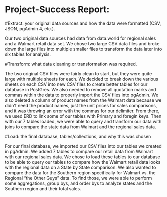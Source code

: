 # Project-Success Report:

#Extract: your original data sources and how the data were formatted (CSV, JSON, pgAdmin 4, etc.). 

Our two original data sources had data from data.world for regional sales and a Walmart retail data set. We chose two large CSV data files and broke down the large files into multiple smaller files to transform the data later into six tables for analysis. 

#Transform: what data cleaning or transformation was required.

The two original CSV files were fairly clean to start, but they were quite large with multiple sheets for each. We decided to break down the various sheets on each CSV into new CSV files to create better tables for our database in PostGres. We also needed to remove all quotation marks and commas within the data to properly import the CSV files into pgAdmin. We also deleted a column of product names from the Walmart data because we didn’t need the product names, just the unit prices for sales comparisons, and it was throwing an error with the commas for our delimiter. From there, we used ERD to link some of our tables with Primary and foregin keys. Then with our 7 tables loaded, we were able to query and transform our data with joins to compare the state data from Walmart and the regional sales data. 

#Load: the final database, tables/collections, and why this was chosen

For our final database, we imported our CSV files into our tables we created in pgAdmin. We added 7 tables to compare our retail data from Walmart with our regional sales data. We chose to load these tables to our database to be able to query our tables to compare how the Walmart retail data looks with the regional data on a State by State comparison. We also wanted to compare the data for the Southern region specifically for Walmart vs. the Regional “the Other Guys” data. To find those, we were able to perform some aggregations, group bys, and order bys to analyze states and the Southern region and their total sales.
